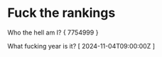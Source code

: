 # Fuck the rankings

Who the hell am I?
{ 7754999 }

What fucking year is it?
[ 2024-11-04T09:00:00Z ]
